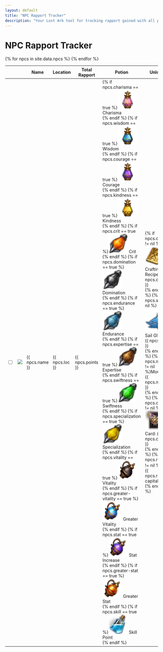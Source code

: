 ```yaml
---
layout: default
title: "NPC Rapport Tracker"
description: "Your Lost Ark tool for tracking rapport gained with all possible NPCs. Find their location and sort by the fastest or longest ones to farm."
---
```


<h1>NPC Rapport Tracker</h1>

<div class="progressbar-container">
  <div class="progressbar-bar"></div>
  <div class="progressbar-label"></div>
</div>
<div class = "ready"></div>

<table id="sortRapport" class="display dt-responsive">
  <thead>
    <tr>
      <th class="no-sort"></th>
      <th class="npc-icon-column no-sort"></th>
      <th style="width: 150px;">Name</th>
      <th>Location</th>
      <th>Total Rapport</th>
      <th>Potion</th>
      <th>Unlock</th>
      <th>Collection</th>
      <th>Hire</th>
    </tr>
  </thead>
  <tbody>
    {% for npcs in site.data.npcs %}
      <tr>
        <td>
          <input type="checkbox" id="{{ npcs.id }}" class="box">
        </td>
        <td>
            <img class="npc-icon" src="/assets/img/npc/{{ npcs.icon }}" />
        </td>
        <td> 
          {{ npcs.name }}
        </td>        
        <td>
          {{ npcs.loc }}
        </td>
        <td>
          {{ npcs.points }}
        </td>
        <td>
          {% if npcs.charisma == true %}<img class="lost-icon" src="/assets/img/icon/Charisma.png" /> Charisma<br />{% endif %}
          {% if npcs.wisdom == true %}<img class="lost-icon" src="/assets/img/icon/Wisdom.png" /> Wisdom<br />{% endif %}
          {% if npcs.courage == true %}<img class="lost-icon" src="/assets/img/icon/Courage.png" /> Courage<br />{% endif %}
          {% if npcs.kindness == true %}<img class="lost-icon" src="/assets/img/icon/Kindness.png" /> Kindness<br />{% endif %}
          {% if npcs.crit == true %}<img class="lost-icon" src="/assets/img/icon/Crit.png" /> Crit<br />{% endif %}
          {% if npcs.domination == true %}<img class="lost-icon" src="/assets/img/icon/Domination.png" /> Domination<br />{% endif %}
          {% if npcs.endurance == true %}<img class="lost-icon" src="/assets/img/icon/Endurance.png" /> Endurance<br />{% endif %}
          {% if npcs.expertise == true %}<img class="lost-icon" src="/assets/img/icon/Expertise.png" /> Expertise<br />{% endif %}
          {% if npcs.swiftness == true %}<img class="lost-icon" src="/assets/img/icon/Swiftness.png" /> Swiftness<br />{% endif %}
          {% if npcs.specialization == true %}<img class="lost-icon" src="/assets/img/icon/Specialization Increase.png" /> Specialization<br />{% endif %}
          {% if npcs.vitality == true %}<img class="lost-icon" src="/assets/img/icon/Vitality Increase.png" /> Vitality<br />{% endif %}
          {% if npcs.greater-vitality == true %}<img class="lost-icon" src="/assets/img/icon/Greater Vitality.png" /> Greater Vitality<br />{% endif %}
          {% if npcs.stat == true %}<img class="lost-icon" src="/assets/img/icon/Stat Increase.png" /> Stat Increase<br />{% endif %}
          {% if npcs.greater-stat == true %}<img class="lost-icon" src="/assets/img/icon/Greater Stat Increase.png" /> Greater Stat<br />{% endif %}
          {% if npcs.skill == true %}<img class="lost-icon" src="/assets/img/icon/Skill Point.png" /> Skill Point<br />{% endif %}
        </td>
        <td>
          {% if npcs.craft != nil %}<img class="lost-icon" src="/assets/img/icon/crafting.png" /> Crafting Recipe: {{ npcs.craft }}<br />{% endif %}
          {% if npcs.sail != nil %}<img class="lost-icon" src="/assets/img/icon/icon_ship_1.png" /> Sail Glyph: {{ npcs.sail }}<br />{% endif %}
          {% if npcs.mount != nil %}Mount: {{ npcs.mount }}<br/>{% endif %}
          {% if npcs.card != nil %}<img class="lost-icon" src="/assets/img/icon/card.png" /> Card: {{ npcs.card }}<br/>{% endif %}
          {% if npcs.rune != nil %}<img class="lost-icon" src="/assets/img/icon/{{ npcs.rune | downcase }}.png" /> {{ npcs.rune | capitalize }}<br/>{% endif %}
        </td>
        <td>
          {% if npcs.giant != nil %} <img class="lost-icon" src="/assets/img/icon/giant-heart.png" /> {{ npcs.giant }} Giant Heart<br/>{% endif %}
          {% if npcs.masterpiece != nil %} <img class="lost-icon" src="/assets/img/icon/masterpiece.png" />Masterpiece {{ npcs.masterpiece }}<br/>{% endif %}
          {% if npcs.omnium != nil %} <img class="lost-icon" src="/assets/img/icon/omnium.png" /> Omnium Star {{ npcs.omnium }}<br/>{% endif %}
          {% if npcs.island != nil %}<img class="lost-icon" src="/assets/img/icon/island.png" /> {{ npcs.island }}<br/>{% endif %}
          {% if npcs.map != nil %}<img class="lost-icon" src="/assets/img/icon/map.png" /> Adventure: {{ npcs.map }}<br />{% endif %}
        </td>
        <td>
          {% if npcs.crew != nil %}<img class="lost-icon" src="/assets/img/icon/crew.png" /> Crew: {{ npcs.crew }}<br/>{% endif %}
          {% if npcs.sailor != nil %}<img class="lost-icon" src="/assets/img/icon/sailor.png" /> Sailor: {{ npcs.sailor }}<br/>{% endif %}
        </td>
      </tr>
    {% endfor %}
  </tbody>
</table>

<script>
      $(document).ready( function () {
          $('#sortRapport').dataTable( {
              searchPanes: {
                  initCollapsed: true,
                  orderable: false,
                  columns: [1],
                  panes: [
                      {
                        header: 'Location',
                        options: [
                            {
                              label: 'Rethramis',
                              value: function(rowData, rowIdx){
                                  return rowData[3].includes('Rethramis');
                              },
                            },
                            {
                            label: 'Yudia',
                            value: function(rowData, rowIdx){
                                return rowData[3].includes('Yudia');
                              },
                            },
                            {
                            label: 'West Luterra',
                            value: function(rowData, rowIdx){
                                return rowData[3].includes('West Luterra');
                              },
                            },
                            {
                            label: 'East Luterra',
                            value: function(rowData, rowIdx){
                                return rowData[3].includes('East Luterra');
                              },
                            },
                            {
                            label: 'Tortoyk',
                            value: function(rowData, rowIdx){
                                return rowData[3].includes('Tortoyk');
                              },
                            },
                            {
                            label: 'Anikka',
                            value: function(rowData, rowIdx){
                                return rowData[3].includes('Anikka');
                              },
                            },
                            {
                            label: 'Arthetine',
                            value: function(rowData, rowIdx){
                                return rowData[3].includes('Arthetine');
                              },
                            },
                            {
                            label: 'North Vern',
                            value: function(rowData, rowIdx){
                                return rowData[3].includes('North Vern');
                              },
                            },
                            {
                            label: 'Shushire',
                            value: function(rowData, rowIdx){
                                return rowData[3].includes('Shushire');
                              },
                            },
                            {
                            label: 'Rohendel',
                            value: function(rowData, rowIdx){
                                return rowData[3].includes('Rohendel');
                              },
                            },
                            {
                            label: 'Yorn',
                            value: function(rowData, rowIdx){
                                return rowData[3].includes('Yorn');
                              },
                            },
                            {
                            label: 'Feiton',
                            value: function(rowData, rowIdx){
                                return rowData[3].includes('Feiton');
                              },
                            },
                            {
                            label: 'Punika',
                            value: function(rowData, rowIdx){
                                return rowData[3].includes('Punika');
                              },
                            },
                            {
                            label: 'Island',
                            value: function(rowData, rowIdx){
                                return rowData[3].includes('Island');
                              },
                            },
                            {
                            label: 'South Vern',
                            value: function(rowData, rowIdx){
                                return rowData[3].includes('South Vern');
                              },
                            },  
                            {
                            label: 'Trixion',
                            value: function(rowData, rowIdx){
                                return rowData[3].includes('Trixion');
                              },
                            }
                          ]
                        },
                      {
                        header: 'Increase Potion',
                        options: [
                            {
                              label: 'Kindness',
                              value: function(rowData, rowIdx){
                                  return rowData[5].includes("Kindness");
                              },
                            },
                            {
                            label: 'Charisma',
                            value: function(rowData, rowIdx){
                                return rowData[5].includes("Charisma");
                              },
                            },
                            {
                            label: 'Courage',
                            value: function(rowData, rowIdx){
                                return rowData[5].includes("Courage");
                              },
                            },
                            {
                            label: 'Wisdom',
                            value: function(rowData, rowIdx){
                                return rowData[5].includes("Wisdom");
                              },
                            },
                            {
                            label: 'Crit',
                            value: function(rowData, rowIdx){
                                return rowData[5].includes("Crit");
                              },
                            },
                            {
                            label: 'Domination',
                            value: function(rowData, rowIdx){
                                return rowData[5].includes("Domination");
                              },
                            },
                            {
                            label: 'Endurance',
                            value: function(rowData, rowIdx){
                                return rowData[5].includes("Endurance");
                              },
                            },
                            {
                            label: 'Expertise',
                            value: function(rowData, rowIdx){
                                return rowData[5].includes("Expertise");
                              },
                            },
                            {
                            label: 'Swiftness',
                            value: function(rowData, rowIdx){
                                return rowData[5].includes("Swiftness");
                              },
                            },
                            {
                            label: 'Specialization',
                            value: function(rowData, rowIdx){
                                return rowData[5].includes("Specialization");
                              },
                            },
                            {
                            label: 'Vitality',
                            value: function(rowData, rowIdx){
                                return rowData[5].includes("Vitality");
                              },
                            },
                            {
                            label: 'Stat Increase',
                            value: function(rowData, rowIdx){
                                return rowData[5].includes("Stat Increase");
                              },
                            },
                            {
                            label: 'Skill Point',
                            value: function(rowData, rowIdx){
                                return rowData[5].includes("Skill Point");
                              },
                            }
                          ]
                        },
                      {
                        header: 'Reward Type',
                        options: [
                            {
                              label: 'Crafting Recipe',
                              value: function(rowData, rowIdx){
                                  return rowData[6].includes('Crafting Recipe:');
                              },
                            },
                            {
                              label: 'Card',
                              value: function(rowData, rowIdx){
                                  return rowData[6].includes('Card:');
                              },
                            },
                            {
                            label: "Rune",
                            value: function(rowData, rowIdx){
                                return rowData[6].includes("Rune:");
                              },
                            },
                            {
                            label: 'Mount',
                            value: function(rowData, rowIdx){
                                return rowData[6].includes('Mount:');
                              },
                            },
                            {
                              label: 'Sailor',
                              value: function(rowData, rowIdx){
                                  return rowData[8].includes('Sailor:');
                              },
                            },
                            {
                              label: 'Crew',
                              value: function(rowData, rowIdx){
                                  return rowData[8].includes('Crew:');
                              },
                            },
                            {
                            label: 'Sail Glyph',
                            value: function(rowData, rowIdx){
                                return rowData[6].includes("Sail Glyph:");
                              },
                            }
                          ]
                      },
                      {
                        header: 'Collectibles',
                        options: [
                            {
                              label: 'Masterpiece',
                              value: function(rowData, rowIdx){
                                  return rowData[7].includes("Masterpiece");
                              },
                            },
                            {
                            label: 'Giant Heart',
                            value: function(rowData, rowIdx){
                                return rowData[7].includes("Giant Heart");
                              },
                            },
                            {
                            label: 'Island Soul',
                            value: function(rowData, rowIdx){
                                return rowData[7].includes("Island" || "Isle");
                              },
                            },
                            {
                            label: 'Adventure Map',
                            value: function(rowData, rowIdx){
                                return rowData[7].includes("Adventure:");
                              },
                            },
                            {
                            label: 'Omnium Star',
                            value: function(rowData, rowIdx){
                                return rowData[7].includes("Omnium");
                              },
                            }
                          ]
                        }
                    ]
              },
              dom: 'Plfrtip',
              "paging": false,
              responsive: {
                  details: {
                      display: $.fn.dataTable.Responsive.display.childRowImmediate,
                      type: 'none',
                      target: ''
                  }
              },
              fixedHeader: true,
              "order": [],
              "columnDefs": [ {
                    "targets": 'no-sort',
                    "orderable": false,
              } ]
          } );
    } );  
</script>
